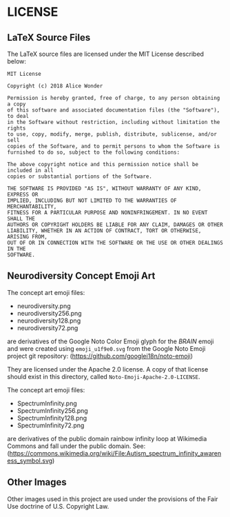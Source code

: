 LICENSE 
=======

LaTeX Source Files
------------------

The LaTeX source files are licensed under the MIT License described below:

    MIT License

    Copyright (c) 2018 Alice Wonder

    Permission is hereby granted, free of charge, to any person obtaining a copy
    of this software and associated documentation files (the "Software"), to deal
    in the Software without restriction, including without limitation the rights
    to use, copy, modify, merge, publish, distribute, sublicense, and/or sell
    copies of the Software, and to permit persons to whom the Software is
    furnished to do so, subject to the following conditions:

    The above copyright notice and this permission notice shall be included in all
    copies or substantial portions of the Software.

    THE SOFTWARE IS PROVIDED "AS IS", WITHOUT WARRANTY OF ANY KIND, EXPRESS OR
    IMPLIED, INCLUDING BUT NOT LIMITED TO THE WARRANTIES OF MERCHANTABILITY,
    FITNESS FOR A PARTICULAR PURPOSE AND NONINFRINGEMENT. IN NO EVENT SHALL THE
    AUTHORS OR COPYRIGHT HOLDERS BE LIABLE FOR ANY CLAIM, DAMAGES OR OTHER
    LIABILITY, WHETHER IN AN ACTION OF CONTRACT, TORT OR OTHERWISE, ARISING FROM,
    OUT OF OR IN CONNECTION WITH THE SOFTWARE OR THE USE OR OTHER DEALINGS IN THE
    SOFTWARE.


Neurodiversity Concept Emoji Art
--------------------------------

The concept art emoji files:

* neurodiversity.png
* neurodiversity256.png
* neurodiversity128.png
* neurodiversity72.png

are derivatives of the Google Noto Color Emoji glyph for the _BRAIN_ emoji and
were created using `emoji_u1f9e0.svg` from the Google Noto Emoji project git
repository: (https://github.com/googlei18n/noto-emoji)

They are licensed under the Apache 2.0 license. A copy of that license should
exist in this directory, called `Noto-Emoji-Apache-2.0-LICENSE`.

The concept art emoji files:

* SpectrumInfinity.png
* SpectrumInfinity256.png
* SpectrumInfinity128.png
* SpectrumInfinity72.png

are derivatives of the public domain rainbow infinity loop at Wikimedia Commons
and fall under the public domain. See:
(https://commons.wikimedia.org/wiki/File:Autism_spectrum_infinity_awareness_symbol.svg)


Other Images
------------

Other images used in this project are used under the provisions of the Fair Use
doctrine of U.S. Copyright Law.
